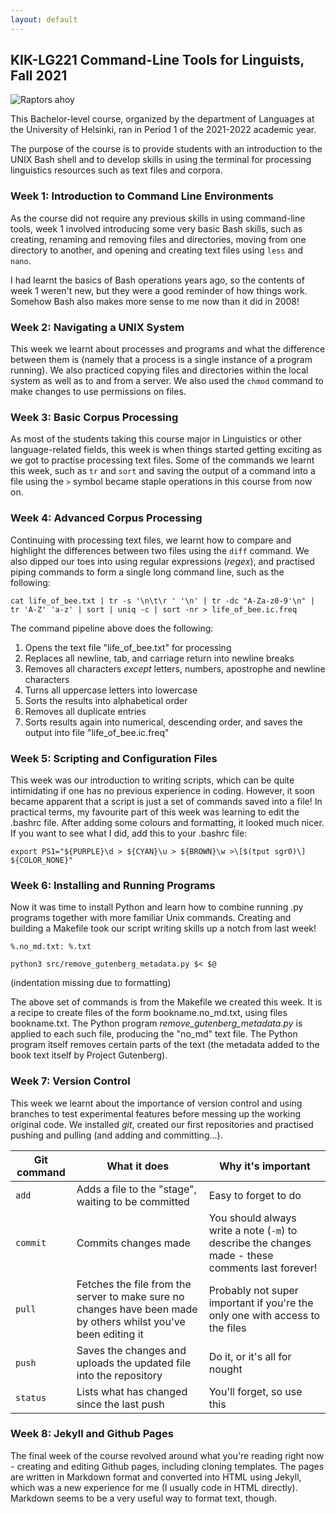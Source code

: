 ```yaml
---
layout: default
---
```


## KIK-LG221 Command-Line Tools for Linguists, Fall 2021

![Raptors ahoy](https://www.siliconrepublic.com/wp-content/uploads/2014/12/201503/unix-jurassic-park-718x523.jpeg)

This Bachelor-level course, organized by the department of Languages at the University of Helsinki, ran in Period 1 of the 2021-2022 academic year.

The purpose of the course is to provide students with an introduction to the UNIX Bash shell and to develop skills in using the terminal for processing linguistics resources such as text files and corpora.

### Week 1: Introduction to Command Line Environments
As the course did not require any previous skills in using command-line tools, week 1 involved introducing some very basic Bash skills, such as creating, renaming and removing files and directories, moving from one directory to another, and opening and creating text files using `less` and `nano`.

I had learnt the basics of Bash operations years ago, so the contents of week 1 weren't new, but they were a good reminder of how things work. Somehow Bash also makes more sense to me now than it did in 2008!

### Week 2: Navigating a UNIX System

This week we learnt about processes and programs and what the difference between them is (namely that a process is a single instance of a program running). We also practiced copying files and directories within the local system as well as to and from a server. We also used the `chmod` command to make changes to use permissions on files. 

### Week 3: Basic Corpus Processing

As most of the students taking this course major in Linguistics or other language-related fields, this week is when things started getting exciting as we got to practise processing text files. Some of the commands we learnt this week, such as `tr` and `sort` and saving the output of a command into a file using the `>` symbol became staple operations in this course from now on.

### Week 4: Advanced Corpus Processing

Continuing with processing text files, we learnt how to compare and highlight the differences between two files using the `diff` command. We also dipped our toes into using regular expressions (_regex_), and practised piping commands to form a single long command line, such as the following: 

`cat life_of_bee.txt | tr -s '\n\t\r ' '\n' | tr -dc "A-Za-z0-9'\n" | tr 'A-Z' 'a-z' | sort | uniq -c | sort -nr > life_of_bee.ic.freq`

The command pipeline above does the following:
1. Opens the text file "life_of_bee.txt" for processing
2. Replaces all newline, tab, and carriage return into newline breaks
3. Removes all characters _except_ letters, numbers, apostrophe and newline characters
4. Turns all uppercase letters into lowercase
5. Sorts the results into alphabetical order
6. Removes all duplicate entries
7. Sorts results again into numerical, descending order, and saves the output into file "life_of_bee.ic.freq"

### Week 5: Scripting and Configuration Files

This week was our introduction to writing scripts, which can be quite intimidating if one has no previous experience in coding. However, it soon became apparent that a script is just a set of commands saved into a file! In practical terms, my favourite part of this week was learning to edit the .bashrc file. After adding some colours and formatting, it looked much nicer. If you want to see what I did, add this to your .bashrc file: 

`export PS1="${PURPLE}\d > ${CYAN}\u > ${BROWN}\w >\[$(tput sgr0)\] ${COLOR_NONE}"`

### Week 6: Installing and Running Programs

Now it was time to install Python and learn how to combine running .py programs together with more familiar Unix commands. Creating and building a Makefile took our script writing skills up a notch from last week!

`%.no_md.txt: %.txt`

`python3 src/remove_gutenberg_metadata.py $< $@` 

(indentation missing due to formatting)

The above set of commands is from the Makefile we created this week. It is a recipe to create files of the form bookname.no_md.txt, using files bookname.txt. The Python program _remove_gutenberg_metadata.py_ is applied to each such file, producing the "no_md" text file. The Python program itself removes certain parts of the text (the metadata added to the book text itself by Project Gutenberg).  

### Week 7: Version Control

This week we learnt about the importance of version control and using branches to test experimental features before messing up the working original code. We installed _git_, created our first repositories and practised pushing and pulling (and adding and committing...).

| **Git command**	| **What it does**	| **Why it's important**	|
|-----------------------|-----------------------|-------------------------------|
|`add` | Adds a file to the "stage", waiting to be committed | Easy to forget to do|
|`commit` | Commits changes made | You should always write a note (`-m`) to describe the changes made - these comments last forever!|
|`pull` | Fetches the file from the server to make sure no changes have been made by others whilst you've been editing it | Probably not super important if you're the only one with access to the files|
|`push` | Saves the changes and uploads the updated file into the repository | Do it, or it's all for nought|
|`status` | Lists what has changed since the last push | You'll forget, so use this|


### Week 8: Jekyll and Github Pages

The final week of the course revolved around what you're reading right now - creating and editing Github pages, including cloning templates. The pages are written in Markdown format and converted into HTML using Jekyll, which was a new experience for me (I usually code in HTML directly). Markdown seems to be a very useful way to format text, though.
